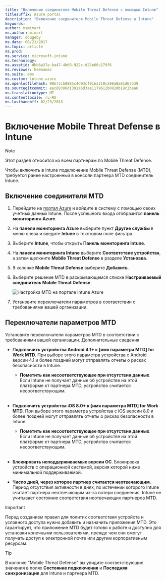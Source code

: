 ```yaml
---
title: "Включение соединителя Mobile Threat Defense с помощью Intune"
titlesuffix: Azure portal
description: "Включение соединителя Mobile Threat Defense в Intune"
keywords: 
author: msmimart
ms.author: mimart
manager: dougeby
ms.date: 06/21/2017
ms.topic: article
ms.prod: 
ms.service: microsoft-intune
ms.technology: 
ms.assetid: dbb6a37e-ba47-4b69-922c-d25e66c279f6
ms.reviewer: heenamac
ms.suite: ems
ms.custom: intune-azure
ms.openlocfilehash: 99b73cb0885c4d93cf91ea219ca98a8a81d67b39
ms.sourcegitcommit: eac89306d1391a6d3ae1179612b0820b19c2baa6
ms.translationtype: HT
ms.contentlocale: ru-RU
ms.lasthandoff: 02/23/2018
---
```

# <a name="enable-mobile-threat-defense-in-intune"></a>Включение Mobile Threat Defense в Intune

> [!NOTE] 
> Этот раздел относится ко всем партнерам по Mobile Threat Defense.

Чтобы включить в Intune подключение Mobile Threat Defense (MTD), требуется ранее настроенный в консоли партнера MTD соединитель Intune.

## <a name="to-enable-the-mtd-connector"></a>Включение соединителя MTD

1. Перейдите на [портал Azure](https://portal.azure.com) и войдите в систему с помощью своих учетных данных Intune. После успешного входа отобразится **панель мониторинга Azure**.

2. На **панели мониторинга Azure** выберите пункт **Другие службы** в меню слева и введите **Intune** в текстовом поле фильтра.

3. Выберите **Intune**, чтобы открыть **Панель мониторинга Intune**.

4. На **панели мониторинга Intune** выберите **Соответствие устройства**, а затем щелкните **Mobile Threat Defense** в разделе **Установка**.

5. В колонке **Mobile Threat Defense** выберите **Добавить**.

6. Выберите решение MTD в раскрывающемся списке **Настраиваемый соединитель Mobile Threat Defense**.

    ![Настройка MTD на портале Intune Azure](./media/enable-mtd-connector-1.png)

7. Установите переключатели параметров в соответствии с требованиями вашей организации.

## <a name="mtd-toggle-options"></a>Переключатели параметров MTD

Установите переключатели параметров MTD в соответствии с требованиями вашей организации. Дополнительные сведения

- **Подключить устройства Android 4.1+ к [имя параметра MTD] for Work MTD**. При выборе этого параметра устройства с Android версии 4.1 и более поздней могут отправлять отчеты о рисках безопасности в Intune.
    - **Пометить как несоответствующее при отсутствии данных**. Если Intune не получает данные об устройстве на этой платформе от партнера MTD, устройство считается несоответствующим.
<br></br>
- **Подключить устройства iOS 8.0+ к [имя параметра MTD] for Work MTD**. При выборе этого параметра устройства с iOS версии 8.0 и более поздней могут отправлять отчеты о рисках безопасности в Intune.
    - **Пометить как несоответствующее при отсутствии данных**. Если Intune не получает данные об устройстве на этой платформе от партнера MTD, устройство считается несоответствующим.
<br></br>
- **Блокировать неподдерживаемые версии ОС**. Блокировка устройств с операционной системой, версия которой ниже минимальной поддерживаемой.

- **Число дней, через которое партнер считается неотвечающим**. Период отсутствия активности в днях, по истечении которого Intune считает партнера неотвечающим из-за потери соединения. Intune не учитывает состояние соответствия неотвечающих партнеров MTD.

> [!IMPORTANT] 
> Перед созданием правил для политик соответствия устройств и условного доступа нужно добавить и назначить приложения MTD. Это гарантирует, что приложение MTD будет готово к работе и доступно для установки конечными пользователями, прежде чем они смогут получать доступ к электронной почте или другим корпоративным ресурсам.

> [!TIP]
> В колонке "Mobile Threat Defense" вы увидите соответствующие значения в полях **Состояние подключения** и **Последняя синхронизация** для Intune и партнера MTD.
